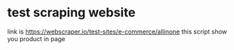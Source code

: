 <h1>test scraping website</h1>
link is <a href="https://webscraper.io/test-sites/e-commerce/allinone">https://webscraper.io/test-sites/e-commerce/allinone</a>
this script show you product in page
